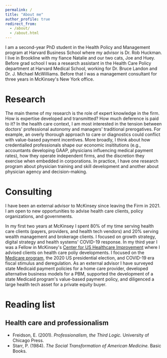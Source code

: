```yaml
---
permalink: /
title: "About me"
author_profile: true
redirect_from: 
  - /about/
  - /about.html
---
```


I am a second-year PhD student in the Health Policy and Management program at Harvard Business School where my advisor is Dr. Rob Huckman. I live in Brookline with my fiance Natalie and our two cats, Joe and Huey. Before grad school I was a research assistant in the Health Care Policy department at Harvard Medical School, working for Dr. Bruce Landon and Dr. J. Michael McWilliams. Before that I was a management consultant for three years in McKinsey's New York office.

Research
======
The main theme of my research is the role of expert knowledge in the firm. How is expertise developed and transmitted? How much deference is paid to it? In the health care context, I am most interested in the tension between doctors' professional autonomy and managers' traditional prerogatives. For example, an overly thorough approach to care or diagnostics could conflict with value-based payment incentives. More broadly, I think about how credentialled professionals shape our economic insititutions (e.g., accountants developing GAAP, physicians influencing medical payment rates), how they operate independent firms, and the discretion they exercise when embedded in corporations. In practice, I have one research program about physician training and skill development and another about physician agency and decision-making.

Consulting
======
I have been an external advisor to McKinsey since leaving the Firm in 2021. I am open to new opportunities to advise health care clients, policy organizations, and governments.

In my first two years at McKinsey I spent 80% of my time serving health care clients (payers, providers, and health tech vendors) and 20% serving wealth management and brokerage clients. I focused on growth strategy, digital strategy and health systems' COVID-19 response. In my third year I was a Fellow in McKinsey's [Center for US Healthcare Improvement](https://www.mckinsey.com/industries/healthcare/how-we-help-clients/center-for-us-healthcare-improvement) where I advised clients on health care poliy developments. I focused on the [Medicare program](https://www.mckinsey.com/industries/healthcare/our-insights/new-stars-ratings-for-medicare-advantage-prioritize-customer-experiences), the 2020 US presidential election, and COVID-19 era fiscal stimulus and deregulation. As an external advisor I have surveyed state Medicaid payment policies for a home care provider, developed alternative business models for a PBM, supported the development of a state Medicaid program's value-based payment policy, and diligenced a large health tech asset for a private equity buyer.

Reading list
======

Health care and professionalism
-----

* Freidson, E. (2001). <i>Professionalism, the Third Logic.</i> University of Chicago Press. 
* Starr, P. (1984). <i>The Social Transformation of American Medicine.</i> Basic Books.


